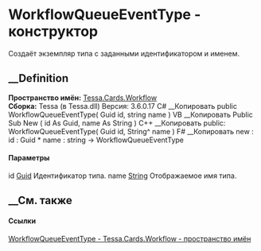 # WorkflowQueueEventType - конструктор
Создаёт экземпляр типа с заданными идентификатором и именем.
##  __Definition
 **Пространство имён:** [Tessa.Cards.Workflow](N_Tessa_Cards_Workflow.htm)  
 **Сборка:** Tessa (в Tessa.dll) Версия: 3.6.0.17
C# __Копировать
     public WorkflowQueueEventType(
    	Guid id,
    	string name
    )
VB __Копировать
     Public Sub New ( 
    	id As Guid,
    	name As String
    )
C++ __Копировать
     public:
    WorkflowQueueEventType(
    	Guid id, 
    	String^ name
    )
F# __Копировать
     new : 
            id : Guid * 
            name : string -> WorkflowQueueEventType
#### Параметры
id [Guid](https://learn.microsoft.com/dotnet/api/system.guid)
    Идентификатор типа.
name [String](https://learn.microsoft.com/dotnet/api/system.string)
    Отображаемое имя типа.
##  __См. также
#### Ссылки
[WorkflowQueueEventType - ](T_Tessa_Cards_Workflow_WorkflowQueueEventType.htm)
[Tessa.Cards.Workflow - пространство имён](N_Tessa_Cards_Workflow.htm)

